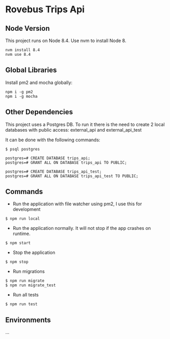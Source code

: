 # Rovebus Trips Api

## Node Version

This project runs on Node 8.4. Use nvm to install Node 8.

``` 
nvm install 8.4
nvm use 8.4
``` 

## Global Libraries

Install pm2 and mocha globally:
``` 
npm i -g pm2 
npm i -g mocha
```

## Other Dependencies

This project uses a Postgres DB. To run it there is the need to create 2 local databases with public access: external_api and external_api_test

It can be done with the following commands:
``` 
$ psql postgres

postgres=# CREATE DATABASE trips_api;
postgres=# GRANT ALL ON DATABASE trips_api TO PUBLIC;

postgres=# CREATE DATABASE trips_api_test;
postgres=# GRANT ALL ON DATABASE trips_api_test TO PUBLIC;
``` 

## Commands

* Run the application with file watcher using pm2, I use this for development
``` 
$ npm run local
```

* Run the application normally. It will not stop if the app crashes on runtime.
```
$ npm start
```

* Stop the application
``` 
$ npm stop
```

* Run migrations
```
$ npm run migrate
$ npm run migrate_test
``` 

* Run all tests
```
$ npm run test
```

## Environments
...
